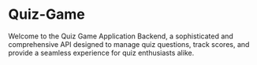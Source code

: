 # Quiz-Game
Welcome to the Quiz Game Application Backend, a sophisticated and comprehensive API designed to manage quiz questions, track scores, and provide a seamless experience for quiz enthusiasts alike.
